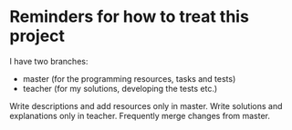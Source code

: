# Reminders for how to treat this project

I have two branches:
- master (for the programming resources, tasks and tests)
- teacher (for my solutions, developing the tests etc.)

Write descriptions and add resources only in master.
Write solutions and explanations only in teacher.
Frequently merge changes from master.